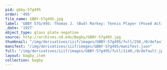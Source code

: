 ```yaml
---
pid: gbby-57g495
order: '495'
file_name: GBBY-57g495.jpg
label: 'GBBY 57G/495: Thomas J. (Bud) Markey: Tennis Player (Posed Action) - 1927'
_date: '1927'
object_type: glass plate negative
source: http://archives.nd.edu/Bagby/GBBY-57g495.jpg
thumbnail: "/img/derivatives/iiif/images/GBBY-57g495/full/250,/0/default.jpg"
manifest: "/img/derivatives/iiif/images/GBBY-57g495/manifest.json"
full: "/img/derivatives/iiif/images/GBBY-57g495/full/1140,/0/default.jpg"
layout: bagby_item
collection: bagby
---
```

